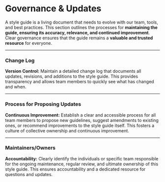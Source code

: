 # Governance & Updates

 
A style guide is a living document that needs to evolve with our team, tools, and best practices. This section outlines the processes for **maintaining the guide, ensuring its accuracy, relevance, and continued improvement**. Clear governance ensures that the guide remains a **valuable and trusted resource** for everyone.

---

### Change Log
 
**Version Control:** Maintain a detailed change log that documents all updates, revisions, and additions to the style guide. This provides transparency and allows team members to quickly see what has changed and when.

---

### Process for Proposing Updates
 
**Continuous Improvement:** Establish a clear and accessible process for all team members to propose new guidelines, suggest amendments to existing ones, or recommend improvements to the style guide itself. This fosters a culture of collective ownership and continuous improvement.

---

### Maintainers/Owners
 
**Accountability:** Clearly identify the individuals or specific team responsible for the ongoing maintenance, regular review, and ultimate ownership of this style guide. This ensures accountability and a dedicated resource for questions and updates.
 


